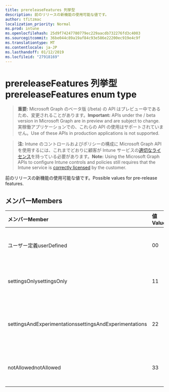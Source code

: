 ```yaml
---
title: prereleaseFeatures 列挙型
description: 前のリリースの新機能の使用可能な値です。
author: tfitzmac
localization_priority: Normal
ms.prod: intune
ms.openlocfilehash: 25d9f74247780779ec229aacdb732276fd3c4003
ms.sourcegitcommit: 36be044c89a19af84c93e586e22200ec919e4c9f
ms.translationtype: MT
ms.contentlocale: ja-JP
ms.lasthandoff: 01/12/2019
ms.locfileid: "27918169"
---
```

# <a name="prereleasefeatures-enum-type"></a><span data-ttu-id="ff1a0-103">prereleaseFeatures 列挙型</span><span class="sxs-lookup"><span data-stu-id="ff1a0-103">prereleaseFeatures enum type</span></span>

> <span data-ttu-id="ff1a0-104">**重要:** Microsoft Graph のベータ版 (/beta) の API はプレビュー中であるため、変更されることがあります。</span><span class="sxs-lookup"><span data-stu-id="ff1a0-104">**Important:** APIs under the / beta version in Microsoft Graph are in preview and are subject to change.</span></span> <span data-ttu-id="ff1a0-105">実稼働アプリケーションでの、これらの API の使用はサポートされていません。</span><span class="sxs-lookup"><span data-stu-id="ff1a0-105">Use of these APIs in production applications is not supported.</span></span>

> <span data-ttu-id="ff1a0-106">**注:** Intune のコントロールおよびポリシーの構成に Microsoft Graph API を使用するには、これまでどおりに顧客が Intune サービスの[適切なライセンス](https://go.microsoft.com/fwlink/?linkid=839381)を持っている必要があります。</span><span class="sxs-lookup"><span data-stu-id="ff1a0-106">**Note:** Using the Microsoft Graph APIs to configure Intune controls and policies still requires that the Intune service is [correctly licensed](https://go.microsoft.com/fwlink/?linkid=839381) by the customer.</span></span>

<span data-ttu-id="ff1a0-107">前のリリースの新機能の使用可能な値です。</span><span class="sxs-lookup"><span data-stu-id="ff1a0-107">Possible values for pre-release features.</span></span>
## <a name="members"></a><span data-ttu-id="ff1a0-108">メンバー</span><span class="sxs-lookup"><span data-stu-id="ff1a0-108">Members</span></span>
|<span data-ttu-id="ff1a0-109">メンバー</span><span class="sxs-lookup"><span data-stu-id="ff1a0-109">Member</span></span>|<span data-ttu-id="ff1a0-110">値</span><span class="sxs-lookup"><span data-stu-id="ff1a0-110">Value</span></span>|<span data-ttu-id="ff1a0-111">説明</span><span class="sxs-lookup"><span data-stu-id="ff1a0-111">Description</span></span>|
|:---|:---|:---|
|<span data-ttu-id="ff1a0-112">ユーザー定義</span><span class="sxs-lookup"><span data-stu-id="ff1a0-112">userDefined</span></span>|<span data-ttu-id="ff1a0-113">0</span><span class="sxs-lookup"><span data-stu-id="ff1a0-113">0</span></span>|<span data-ttu-id="ff1a0-114">ユーザー定義、既定値、ない目的。</span><span class="sxs-lookup"><span data-stu-id="ff1a0-114">User Defined, default value, no intent.</span></span>|
|<span data-ttu-id="ff1a0-115">settingsOnly</span><span class="sxs-lookup"><span data-stu-id="ff1a0-115">settingsOnly</span></span>|<span data-ttu-id="ff1a0-116">1</span><span class="sxs-lookup"><span data-stu-id="ff1a0-116">1</span></span>|<span data-ttu-id="ff1a0-117">リリースの前の機能を設定します。</span><span class="sxs-lookup"><span data-stu-id="ff1a0-117">Settings only pre-release features.</span></span>|
|<span data-ttu-id="ff1a0-118">settingsAndExperimentations</span><span class="sxs-lookup"><span data-stu-id="ff1a0-118">settingsAndExperimentations</span></span>|<span data-ttu-id="ff1a0-119">2</span><span class="sxs-lookup"><span data-stu-id="ff1a0-119">2</span></span>|<span data-ttu-id="ff1a0-120">前リリースの機能を設定し、実験しました。</span><span class="sxs-lookup"><span data-stu-id="ff1a0-120">Settings and experimentations pre-release features.</span></span>|
|<span data-ttu-id="ff1a0-121">notAllowed</span><span class="sxs-lookup"><span data-stu-id="ff1a0-121">notAllowed</span></span>|<span data-ttu-id="ff1a0-122">3</span><span class="sxs-lookup"><span data-stu-id="ff1a0-122">3</span></span>|<span data-ttu-id="ff1a0-123">前のリリースの新機能が許可されていません。</span><span class="sxs-lookup"><span data-stu-id="ff1a0-123">Pre-release features not allowed.</span></span>|





